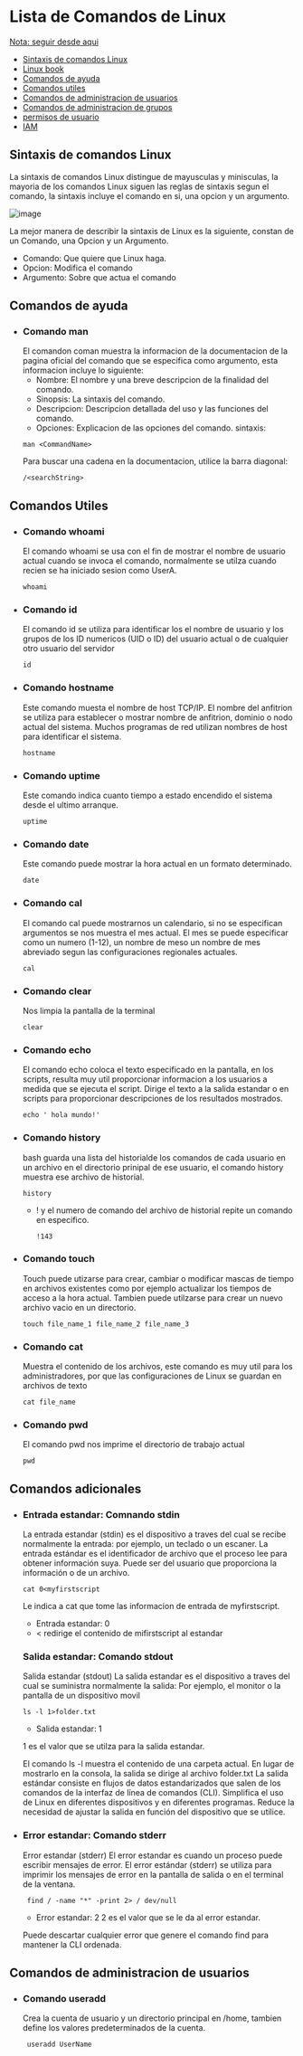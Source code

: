 # Lista de Comandos de Linux

[Nota: seguir desde aqui](https://awsrestart.vitalsource.com/reader/books/LXUSERSANDGROUPS310ES/pageid/7)

- [Sintaxis de comandos Linux]()
- [Linux book](https://didweb.gitbooks.io/comandos-linux/content/chapter1/procesos/ps.html)
- [Comandos de ayuda](https://github.com/smars1/Re-Start/new/main/intro#comandos-de-ayuda)
- [Comandos utiles]()
- [Comandos de administracion de usuarios](https://github.com/smars1/Re-Start/blob/main/intro/Comandos_linux.md#comandos-de-administracion-de-usuarios)
- [Comandos de administracion de grupos]()
- [permisos de usuario]()
- [IAM]()
## Sintaxis de comandos Linux
 La sintaxis de comandos Linux distingue de mayusculas y minisculas, la mayoria de los comandos Linux siguen las reglas de sintaxis segun el comando, la sintaxis incluye 
el comando en si, una opcion y un argumento.

![image](https://user-images.githubusercontent.com/42829215/165011695-4a056b5f-572b-425a-b197-36e7e6799016.png)

La mejor manera de describir la sintaxis de Linux es la siguiente, constan  de un Comando, una Opcion y un Argumento.

- Comando: Que quiere que Linux haga.
- Opcion: Modifica el comando 
- Argumento: Sobre que actua el comando


## Comandos de ayuda

- ### Comando man 
  El comandon coman muestra la informacion de la documentacion de la pagina oficial del comando que se especifica como argumento, esta informacion incluye lo       siguiente:
  - Nombre: El nombre y una breve descripcion de la finalidad del comando.
  - Sinopsis: La sintaxis del comando. 
  - Descripcion: Descripcion detallada del uso y las funciones del comando. 
  - Opciones: Explicacion de las opciones del comando.
  sintaxis:
  ```
  man <CommandName> 
  ```
  Para buscar una cadena en la documentacion, utilice la barra diagonal: 
  ```
  /<searchString>
  ```

## Comandos Utiles

- ### Comando whoami  
  El comando whoami se usa con el fin de mostrar el nombre de usuario actual cuando se invoca el comando, normalmente se utilza cuando recien se ha iniciado sesion
  como UserA.
  ```
  whoami
  ```

- ### Comando id
  El comando id se utiliza para identificar los el nombre de usuario y los grupos de los ID numericos (UID o ID) del usuario actual o de cualquier otro usuario del 
  servidor
  ```
  id
  ```
- ### Comando hostname
  Este comando muesta el nombre de host TCP/IP. El nombre del anfitrion se utiliza para establecer o mostrar nombre de anfitrion, dominio o nodo actual del sistema.
  Muchos programas de red utilizan nombres de host para identificar el sistema.
  ```
  hostname
  ```

- ### Comando uptime
  Este comando indica cuanto tiempo a estado encendido el sistema desde el ultimo arranque.
  ```
  uptime
  ```

- ### Comando date 
  Este comando puede mostrar la hora actual en un formato determinado.
  ```
  date
  ```

- ### Comando cal
  El comando cal puede mostrarnos un calendario, si no se especifican argumentos se nos muestra el mes actual. 
  El mes se puede especificar como un numero (1-12), un nombre de meso un nombre de mes abreviado segun las configuraciones regionales actuales.
  ```
  cal
  ```
  
- ### Comando clear
  Nos limpia la pantalla de la terminal
  ```
  clear
  ```
- ### Comando echo
  El comando echo coloca el texto especificado en la pantalla, en los scripts, resulta muy util proporcionar informacion a los usuarios a medida que se ejecuta el       script.
  Dirige el texto a la salida estandar o en scripts para proporcionar descripciones de los resultados mostrados.
  ```
  echo ' hola mundo!'
  ```

- ### Comando history
  bash guarda una lista del historialde los comandos de cada usuario en un archivo en el directorio prinipal de ese usuario, el comando history muestra ese archivo de
  historial.
  ```
  history
  ```
  - ! y el numero de comando del archivo de historial repite un comando en especifico.
    ```
    !143
    ```
- ### Comando touch
  Touch puede utizarse para crear, cambiar o modificar mascas de tiempo en archivos existentes como por ejemplo actualizar los tiempos de acceso a la hora actual.
  Tambien puede utilzarse para crear un nuevo archivo vacio en un directorio.
  ```
  touch file_name_1 file_name_2 file_name_3
  ```
- ### Comando cat
  Muestra el contenido de los archivos, este comando es muy util para los administradores, por que las configuraciones de Linux se guardan en archivos de texto
  ```
  cat file_name
  ```


- ### Comando pwd 
  El comando pwd nos imprime el directorio de trabajo actual
  ```
  pwd
  ```
  
## Comandos adicionales
  
- ###  Entrada estandar: Comnando stdin 
  La entrada estandar (stdin) es el dispositivo a traves del cual se recibe normalmente la entrada: por ejemplo, un teclado o un escaner.
  La entrada estándar es el identificador de archivo que el proceso lee para obtener información suya. Puede ser del usuario que proporciona la información o de un 
  archivo.
  ```
  cat 0<myfirstscript
  ```
  Le indica a cat que tome las informacion de entrada de myfirstscript.
    - Entrada estandar: 0
    - < redirige el contenido de mifirstscript al estandar

  
  ### Salida estandar: Comando stdout
  Salida estandar (stdout)
  La salida estandar es el dispositivo a traves del cual se suministra normalmente la salida: Por ejemplo, el monitor o la pantalla de un dispositivo movil
  ```
  ls -l 1>folder.txt
  ```
    - Salida estandar: 1
    
    1 es el valor que se utilza para la salida estandar.
    
  El comando ls -l  muestra el contenido de una carpeta actual. En lugar de mostrarlo en la consola, la salida se dirige al archivo folder.txt
  La salida estándar consiste en flujos de datos estandarizados que salen de los comandos de la interfaz de línea de comandos (CLI). 
  Simplifica el uso de Linux en diferentes dispositivos y en diferentes programas.
  Reduce la necesidad de ajustar la salida en función del dispositivo que se utilice.
  
  
 - ### Error estandar: Comando stderr
  
   Error estandar (stderr)
   El error estandar es cuando un proceso puede escribir mensajes de error.
   El error estándar (stderr) se utiliza para imprimir los mensajes de error en la pantalla de salida o en el terminal de la ventana.
   ```
    find / -name "*" -print 2> / dev/null 
   ```
     - Error estandar: 2
     2 es el valor que se le da al error estandar.
  
   Puede descartar cualquier error que genere el comando find para mantener la CLI ordenada.
  
## Comandos de administracion de usuarios
 - ### Comando useradd
   Crea la cuenta de usuario y un directorio principal en /home, tambien define los valores predeterminados de la cuenta.
  
   ```
    useradd UserName
   ```
  
